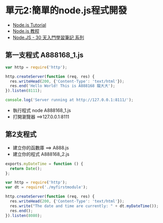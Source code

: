 # 單元2:簡單的node.js程式開發
- [Node.js Tutorial](https://www.w3schools.com/nodejs/default.asp)
- [Node.js 教程](https://www.runoob.com/nodejs/nodejs-tutorial.html)
- [Node.JS - 30 天入門學習筆記 系列](https://ithelp.ithome.com.tw/users/20103526/ironman/1081)
## 第一支程式 A888168_1.js
```javascript
var http = require('http');

http.createServer(function (req, res) {
  res.writeHead(200, {'Content-Type': 'text/html'});
  res.end('Hello World! This is A888168 龍大大');
}).listen(8111);

console.log('Server running at http://127.0.0.1:8111/');
```
- 執行程式 node A888168_1.js
- 打開瀏覽器 ==>127.0.0.1:8111
## 第2支程式 
- 建立你的函數庫 ==> A888.js
- 建立你的程式 A888168_2.js

```javascript
exports.myDateTime = function () {
  return Date();
};
```


```javascript
var http = require('http');
var dt = require('./myfirstmodule');

http.createServer(function (req, res) {
  res.writeHead(200, {'Content-Type': 'text/html'});
  res.write("The date and time are currently: " + dt.myDateTime());
  res.end();
}).listen(8080);
```
